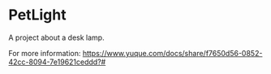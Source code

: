# PetLight
A project about a desk lamp.

For more information: https://www.yuque.com/docs/share/f7650d56-0852-42cc-8094-7e19621ceddd?# 
